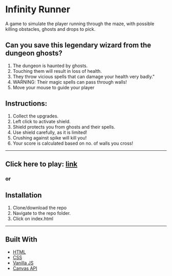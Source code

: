 # Infinity Runner

A game to simulate the player running through the maze, with possible killing obstacles, ghosts and drops to pick.

## Can you save this legendary wizard from the dungeon ghosts?

1. The dungeon is haunted by ghosts.
2. Touching them will result in loss of health.
3. They throw vicious spells that can damage your health very badly."
4. WARNING: Their magic spells can pass through walls!
5. Move your mouse to guide your player

## Instructions:
1. Collect the upgrades.
2. Left click to activate shield.
3. Shield protects you from ghosts and their spells.
4. Use shield carefully, as it is limited!
5. Crushing against spike will kill you!
6. Your score is calculated based on no. of walls you cross!

------------

## Click here to play: [link](http://htmlpreview.github.io/?https://github.com/shakeabi/irunner/blob/master/index.html)

### or

## Installation

1. Clone/download the repo
2. Navigate to the repo folder.
3. Click on index.html


--------------

## Built With

* [HTML](https://www.w3.org/html/)
* [CSS](https://www.w3.org/Style/CSS/)
* [Vanilla JS](http://vanilla-js.com/)
* [Canvas API](https://developer.mozilla.org/kab/docs/Web/API/Canvas_API)





